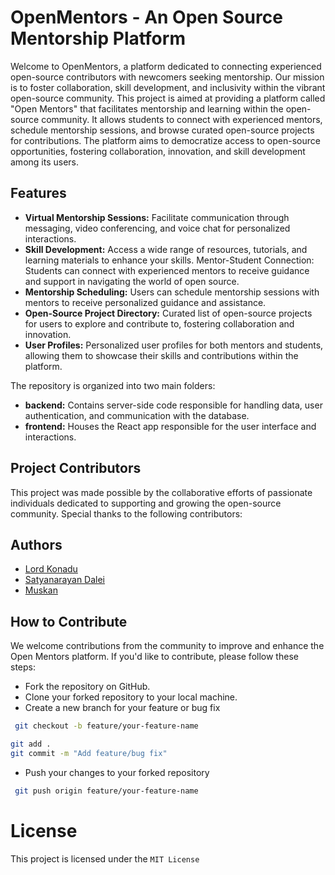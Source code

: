 # OpenMentors - An Open Source Mentorship Platform

Welcome to OpenMentors, a platform dedicated to connecting experienced open-source contributors with newcomers seeking mentorship. Our mission is to foster collaboration, skill development, and inclusivity within the vibrant open-source community.
This project is aimed at providing a platform called "Open Mentors" that facilitates mentorship and learning within the open-source community. It allows students to connect with experienced mentors, schedule mentorship sessions, and browse curated open-source projects for contributions. The platform aims to democratize access to open-source opportunities, fostering collaboration, innovation, and skill development among its users.



## Features

- **Virtual Mentorship Sessions:** Facilitate communication through messaging, video conferencing, and voice chat for personalized interactions.
- **Skill Development:** Access a wide range of resources, tutorials, and learning materials to enhance your skills.
Mentor-Student Connection: Students can connect with experienced mentors to receive guidance and support in navigating the world of open source.
- **Mentorship Scheduling:** Users can schedule mentorship sessions with mentors to receive personalized guidance and assistance.
- **Open-Source Project Directory:** Curated list of open-source projects for users to explore and contribute to, fostering collaboration and innovation.
- **User Profiles:** Personalized user profiles for both mentors and students, allowing them to showcase their skills and contributions within the platform.


The repository is organized into two main folders:

- **backend:** Contains server-side code responsible for handling data, user authentication, and communication with the database.
- **frontend:** Houses the React app responsible for the user interface and interactions.

## Project Contributors

This project was made possible by the collaborative efforts of passionate individuals dedicated to supporting and growing the open-source community. Special thanks to the following contributors:

## Authors
- [Lord Konadu](https://github.com/legend-crypt)
- [Satyanarayan Dalei](https://github.com/satyadalei)
- [Muskan](https://github.com/muskxn25)


## How to Contribute
We welcome contributions from the community to improve and enhance the Open Mentors platform. If you'd like to contribute, please follow these steps:

- Fork the repository on GitHub.
- Clone your forked repository to your local machine.
- Create a new branch for your feature or bug fix

```bash
 git checkout -b feature/your-feature-name
```

```bash
git add .
git commit -m "Add feature/bug fix"
```

- Push your changes to your forked repository

```bash
 git push origin feature/your-feature-name
```
# License

This project is licensed under the  `MIT License`
